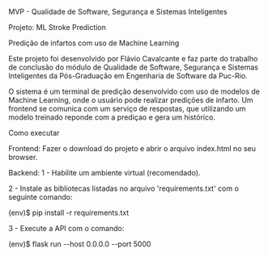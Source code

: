MVP - Qualidade de Software, Segurança e Sistemas Inteligentes

Projeto: ML Stroke Prediction

Predição de infartos com uso de Machine Learning

Este projeto foi desenvolvido por Flávio Cavalcante e faz parte do trabalho de conclusão do módulo de Qualidade de Software, Segurança e Sistemas Inteligentes da Pós-Graduação em Engenharia de Software da Puc-Rio.

O sistema é um terminal de predição desenvolvido com uso de modelos de Machine Learning, onde o usuário pode realizar predições de infarto. Um frontend se comunica com um serviço de respostas, que utilizando um modelo treinado reponde com a prediçao
e gera um histórico.

Como executar

Frontend: Fazer o download do projeto e abrir o arquivo index.html no seu browser.

Backend:
1 - Habilite um ambiente virtual (recomendado).

2 - Instale as bibliotecas listadas no arquivo 'requirements.txt' com o seguinte comando:

(env)$ pip install -r requirements.txt

3 - Execute a API com o comando:

(env)$ flask run --host 0.0.0.0 --port 5000
